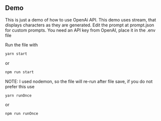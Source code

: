 ## Demo
This is just a demo of how to use OpenAi API.
This demo uses stream, that displays characters as they are generated.
Edit the prompt at prompt.json for custom prompts.
You need an API key from OpenAI, place it in the .env file

Run the file with
```bash
yarn start
```
or
```bash
npm run start
```

NOTE: I used nodemon, so the file will re-run after file save, if you do not prefer this use
```bash
yarn runOnce
```
or
```bash
npm run runOnce
```